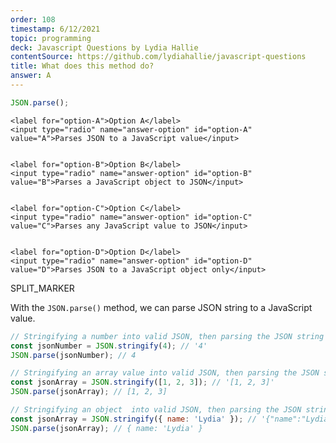 ```yaml
---
order: 108
timestamp: 6/12/2021
topic: programming
deck: Javascript Questions by Lydia Hallie
contentSource: https://github.com/lydiahallie/javascript-questions
title: What does this method do?
answer: A
---
```


  

```javascript
JSON.parse();
```


    <label for="option-A">Option A</label>
    <input type="radio" name="answer-option" id="option-A" value="A">Parses JSON to a JavaScript value</input>
    

    <label for="option-B">Option B</label>
    <input type="radio" name="answer-option" id="option-B" value="B">Parses a JavaScript object to JSON</input>
    

    <label for="option-C">Option C</label>
    <input type="radio" name="answer-option" id="option-C" value="C">Parses any JavaScript value to JSON</input>
    

    <label for="option-D">Option D</label>
    <input type="radio" name="answer-option" id="option-D" value="D">Parses JSON to a JavaScript object only</input>
    




SPLIT_MARKER

With the `JSON.parse()` method, we can parse JSON string to a JavaScript value.

```javascript
// Stringifying a number into valid JSON, then parsing the JSON string to a JavaScript value:
const jsonNumber = JSON.stringify(4); // '4'
JSON.parse(jsonNumber); // 4

// Stringifying an array value into valid JSON, then parsing the JSON string to a JavaScript value:
const jsonArray = JSON.stringify([1, 2, 3]); // '[1, 2, 3]'
JSON.parse(jsonArray); // [1, 2, 3]

// Stringifying an object  into valid JSON, then parsing the JSON string to a JavaScript value:
const jsonArray = JSON.stringify({ name: 'Lydia' }); // '{"name":"Lydia"}'
JSON.parse(jsonArray); // { name: 'Lydia' }
```



